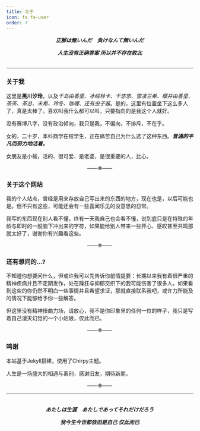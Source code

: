 ```yaml
---
title: 关于
icon: fa fa-user
order: 7
---
```

<center>
<b><i>
正解は無いんだ　負けなんて無いんだ
<p></p>
人生没有正确答案 所以并不存在败北
</i></b>
</center>
<br>

-----

### 关于我

这里是**黑川汐玲**，以及*千岛由香里、冰绒林卡、千悠悠、雪凌兰希、樱井由香里、茶茶、茶总、末希、玲冬、咖喱、还有虫子酱*。是的，这里有位置坐下这么多人了，真是太棒了。喜欢叫我什么都可以叫，只要指向的是我这个人就好。

没有赛博八字，没有政治倾向，我只是我，不偏向，不排斥，不在乎。

女的，二十岁，本科商学在校学生，正在痛苦自己为什么选了这种东西。***普通的平凡而努力地活着。***

女朋友是小榆，活的、很可爱、是老婆，是很重要的人，比心。

<center><font color="#666666"><b>——❀——</b></font></center>

### 关于这个网站

我的个人站点，曾经是用来存放自己写出来的东西的地方，现在也是，以后可能也是。但不只有这些，可能还会有一些喜闻乐见的没意思的日常。

我写的东西现在别人看不懂，终有一天我自己也会看不懂，说到底只是在特殊的年龄与即时的一股脑下冲出来的字符，如果能给别人带来一些开心、感叹甚至共鸣那就太好了，谢谢你有兴趣看这些。

<center><font color="#666666"><b>——❀——</b></font></center>

### 还有想问的...?

不知道你想要问什么，但或许我可以先告诉你前情提要：长期以来我有着很严重的精神疾病并且不定期发作，处在躁狂与抑郁交织下的我可能伤害了很多人。如果看到这些的你仍然不明白一些事情并且希望求证，那就直接联系我吧，或许力所能及的情况下能够给予你一些解答。

但这里没有精神扭曲力场，请放心，我不是你印象里的任何一位的样子，我只是写着自己漫天幻觉的一个小姑娘，仅此而已。

<center><font color="#666666"><b>——❀——</b></font></center>

### 鸣谢

本站基于Jekyll搭建，使用了Chirpy主题。

人生是一场盛大的相遇与离别，感谢旧友，期待新朋。

<center><font color="#666666"><b>——❀——</b></font></center>

----
<br>
<center>
<b><i>
あたしは生涯　あたしであってそれだけだろう
<p></p>
我今生今世都依旧是自己 仅此而已
</i></b>
</center>

